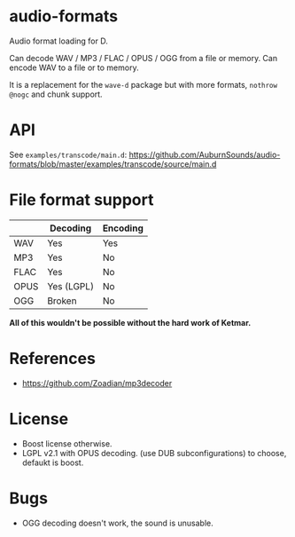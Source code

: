 # audio-formats
Audio format loading for D.

Can decode WAV / MP3 / FLAC / OPUS / OGG from a file or memory.
Can encode WAV to a file or to memory.

It is a replacement for the `wave-d` package but with more formats, `nothrow @nogc` and chunk support.

# API

See `examples/transcode/main.d`:
https://github.com/AuburnSounds/audio-formats/blob/master/examples/transcode/source/main.d

# File format support

|       | Decoding   | Encoding |
|-------|------------|----------|
| WAV   | Yes        | Yes      |
| MP3   | Yes        | No       |
| FLAC  | Yes        | No       |
| OPUS  | Yes (LGPL) | No       |
| OGG   | Broken     | No       |


**All of this wouldn't be possible without the hard work of Ketmar.** 


# References

- https://github.com/Zoadian/mp3decoder


# License

- Boost license otherwise.
- LGPL v2.1 with OPUS decoding.
(use DUB subconfigurations) to choose, defaukt is boost.


# Bugs

- OGG decoding doesn't work, the sound is unusable.